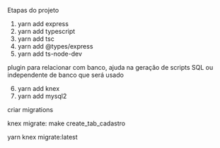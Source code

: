 Etapas do projeto
1. yarn add express 
2. yarn add typescript
3. yarn add tsc
4. yarn add @types/express
5. yarn add ts-node-dev

plugin para relacionar com banco, ajuda na geração de scripts SQL ou independente de banco que será usado

 6. yarn add knex
 7. yarn add mysql2

 criar migrations

 knex migrate: make create_tab_cadastro

 yarn knex migrate:latest